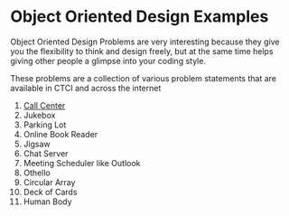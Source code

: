 # Object Oriented Design Examples

Object Oriented Design Problems are very interesting because they give you the flexibility to think and design freely, but at the same time helps giving other people a glimpse into your coding style. 

These problems are a collection of various problem statements that are available in CTCI and across the internet

1. [Call Center](src/callcenter)
2. Jukebox
3. Parking Lot
4. Online Book Reader
5. Jigsaw
6. Chat Server
7. Meeting Scheduler like Outlook
8. Othello
9. Circular Array
10. Deck of Cards
11. Human Body

